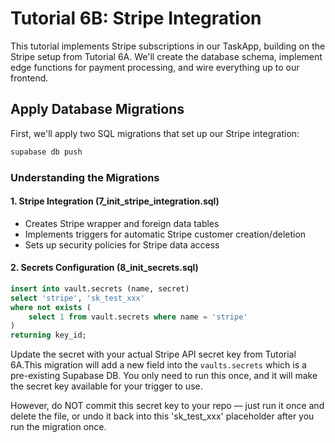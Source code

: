 # Tutorial 6B: Stripe Integration

This tutorial implements Stripe subscriptions in our TaskApp, building on the Stripe setup from Tutorial 6A. We'll create the database schema, implement edge functions for payment processing, and wire everything up to our frontend.

## Apply Database Migrations

First, we'll apply two SQL migrations that set up our Stripe integration:

```bash
supabase db push
```

### Understanding the Migrations

#### 1. Stripe Integration (7_init_stripe_integration.sql)
- Creates Stripe wrapper and foreign data tables
- Implements triggers for automatic Stripe customer creation/deletion
- Sets up security policies for Stripe data access

#### 2. Secrets Configuration (8_init_secrets.sql)
```sql
insert into vault.secrets (name, secret)
select 'stripe', 'sk_test_xxx'
where not exists (
    select 1 from vault.secrets where name = 'stripe'
)
returning key_id;
```

Update the secret with your actual Stripe API secret key from Tutorial 6A.This migration will add a new field into the `vaults.secrets` which is a pre-existing Supabase DB. You only need to run this once, and it will make the secret key available for your trigger to use.

However, do NOT commit this secret key to your repo — just run it once and delete the file, or undo it back into this 'sk_test_xxx' placeholder after you run the migration once.
